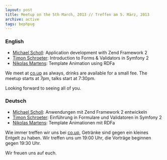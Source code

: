 ```yaml
---
layout: post
title: Meetup on the 5th March, 2013 // Treffen am 5. März, 2013
archive: active
tags: bephpug
---
```


### English

 * [Michael Scholl](http://sch0ll.de): Application development with Zend Framework 2
 * [Timon Schroeter](http://www.php-schulung.de): Introduction to Forms & Validators in Symfony 2
 * [Nikolas Martens](https://github.com/rtens): Template Animation using RDFa

We meet at [co.up](http://www.bephpug.de/location.html) as always, drinks are
available for a small fee. The meetup starts at 7pm, talks start at 7:30pm.

Looking forward to seeing all of you.

### Deutsch

 * [Michael Scholl](http://sch0ll.de): Anwendungen mit Zend Framework 2 entwickeln
 * [Timon Schroeter](http://www.php-schulung.de): Einf&uuml;hrung in Formulare und Validatoren in Symfony 2
 * [Nikolas Martens](https://github.com/rtens): Template Animationen mit RDFa

Wie immer treffen wir uns bei [co.up](http://www.bephpug.de/location.html),
Getränke sind gegen ein kleines Entgelt zu haben.
Wir treffen uns um 19:00 Uhr, die Vorträge beginnen gegen 19:30 Uhr.

Wir freuen uns auf euch.
